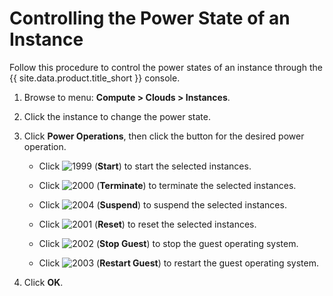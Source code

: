 # Controlling the Power State of an Instance

Follow this procedure to control the power states of an instance through
the {{ site.data.product.title_short }} console.

1.  Browse to menu: **Compute > Clouds > Instances**.

2.  Click the instance to change the power state.

3.  Click **Power Operations**, then click the button for the desired power operation.

      - Click ![1999](../images/1999.png) (**Start**) to start the selected instances.

      - Click ![2000](../images/2000.png) (**Terminate**) to terminate the selected instances.

      - Click ![2004](../images/2004.png) (**Suspend**) to suspend the selected instances.

      - Click ![2001](../images/2001.png) (**Reset**) to reset the selected instances.

      - Click ![2002](../images/2002.png) (**Stop Guest**) to stop the guest operating system.

      - Click ![2003](../images/2003.png) (**Restart Guest**) to restart the guest operating system.

4.  Click **OK**.
